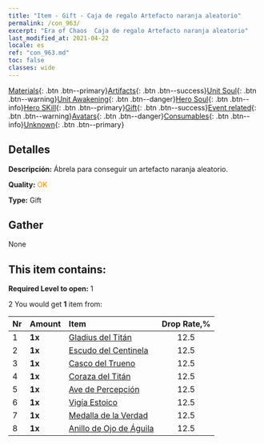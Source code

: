 ```yaml
---
title: "Item - Gift - Caja de regalo Artefacto naranja aleatorio"
permalink: /con_963/
excerpt: "Era of Chaos  Caja de regalo Artefacto naranja aleatorio"
last_modified_at: 2021-04-22
locale: es
ref: "con_963.md"
toc: false
classes: wide
---
```

 [Materials](/ItemsES/){: .btn .btn--primary}[Artifacts](/ItemsES/Artifacts/){: .btn .btn--success}[Unit Soul](/ItemsES/UnitSoul/){: .btn .btn--warning}[Unit Awakening](/ItemsES/UnitAwakening/){: .btn .btn--danger}[Hero Soul](/ItemsES/HeroSoul/){: .btn .btn--info}[Hero SKill](/ItemsES/HeroSkill/){: .btn .btn--primary}[Gift](/ItemsES/Gift/){: .btn .btn--success}[Event related](/ItemsES/Events/){: .btn .btn--warning}[Avatars](/ItemsES/Avatars/){: .btn .btn--danger}[Consumables](/ItemsES/Consumables/){: .btn .btn--info}[Unknown](/ItemsES/Unknown/){: .btn .btn--primary}

## Detalles
 **Descripción:** Ábrela para conseguir un artefacto naranja aleatorio.

 **Quality:** <span style="color: #FF8C00">OK</span>

 **Type:** Gift

## Gather

  None

## This item contains:

 **Required Level to open:** 1

 2 You would get **1** item  from:

  | Nr | Amount |     Item    | Drop Rate,% |
  |:---|:-------|:------------|:---------:|
  | 1 |  **1x** | [Gladius del Titán](/es/Items/art_156/) | 12.5 | 
  | 2 |  **1x** | [Escudo del Centinela](/es/Items/art_157/) | 12.5 | 
  | 3 |  **1x** | [Casco del Trueno](/es/Items/art_158/) | 12.5 | 
  | 4 |  **1x** | [Coraza del Titán](/es/Items/art_159/) | 12.5 | 
  | 5 |  **1x** | [Ave de Percepción](/es/Items/art_132/) | 12.5 | 
  | 6 |  **1x** | [Vigía Estoico](/es/Items/art_133/) | 12.5 | 
  | 7 |  **1x** | [Medalla de la Verdad](/es/Items/art_134/) | 12.5 | 
  | 8 |  **1x** | [Anillo de Ojo de Águila](/es/Items/art_135/) | 12.5 | 
